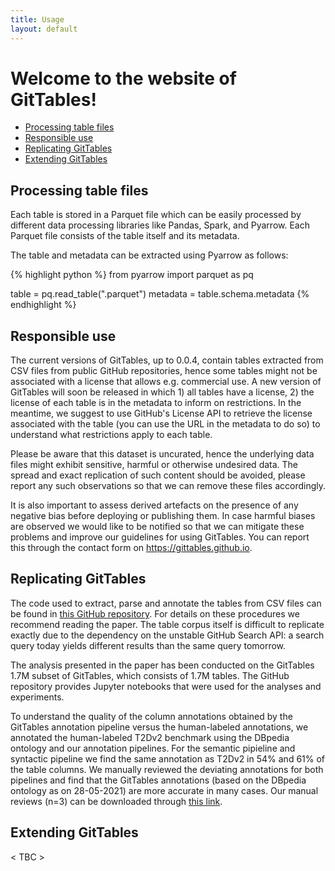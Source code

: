 ```yaml
---
title: Usage
layout: default
---
```


# Welcome to the website of **GitTables**!

- [Processing table files](#processing-table-files)
- [Responsible use](#responsible-use)
- [Replicating GitTables](#replicating-gittables)
- [Extending GitTables](#extending-gittables)


## Processing table files

Each table is stored in a Parquet file which can be easily processed by different data processing libraries like Pandas, Spark, and Pyarrow. Each Parquet file consists of the table itself and its metadata.

The table and metadata can be extracted using Pyarrow as follows:

{% highlight python %}
from pyarrow import parquet as pq

table = pq.read_table("<filename>.parquet")
metadata = table.schema.metadata
{% endhighlight %}


## Responsible use

The current versions of GitTables, up to 0.0.4, contain tables extracted from CSV files from public GitHub repositories, hence some tables might not be associated with a license that allows e.g. commercial use. A new version of GitTables will soon be released in which 1) all tables have a license, 2) the license of each table is in the metadata to inform on restrictions. In the meantime, we suggest to use GitHub's License API to retrieve the license associated with the table (you can use the URL in the metadata to do so) to understand what restrictions apply to each table.

Please be aware that this dataset is uncurated, hence the underlying data files might exhibit sensitive, harmful or otherwise undesired data. The spread and exact replication of such content should be avoided, please report any such observations so that we can remove these files accordingly.

It is also important to assess derived artefacts on the presence of any negative bias before deploying or publishing them. In case harmful biases are observed we would like to be notified so that we can mitigate these problems and improve our guidelines for using GitTables. You can report this through the contact form on https://gittables.github.io.


## Replicating GitTables

The code used to extract, parse and annotate the tables from CSV files can be found in [this GitHub repository](https://github.com/madelonhulsebos/gittables). For details on these procedures we recommend reading the paper. The table corpus itself is difficult to replicate exactly due to the dependency on the unstable GitHub Search API: a search query today yields different results than the same query tomorrow.

The analysis presented in the paper has been conducted on the GitTables 1.7M subset of GitTables, which consists of 1.7M tables. The GitHub repository provides Jupyter notebooks that were used for the analyses and experiments. 

To understand the quality of the column annotations obtained by the GitTables annotation pipeline versus the human-labeled annotations, we annotated the human-labeled T2Dv2 benchmark using the DBpedia ontology and our annotation pipelines. For the semantic pipieline and syntactic pipeline we find the same annotation as T2Dv2 in 54% and 61% of the table columns. We manually reviewed the deviating annotations for both pipelines and find that the GitTables annotations (based on the DBpedia ontology as on 28-05-2021) are more accurate in many cases. Our manual reviews (n=3) can be downloaded through [this link](downloads/GitTables_T2Dv2_incorrect_annotation_review.xlsx).


## Extending GitTables

< TBC >
